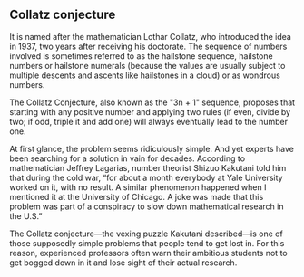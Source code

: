 ## Collatz conjecture
It is named after the mathematician Lothar Collatz, who introduced the idea in 1937, two years after receiving his doctorate. The sequence of numbers involved is sometimes referred to as the hailstone sequence, hailstone numbers or hailstone numerals (because the values are usually subject to multiple descents and ascents like hailstones in a cloud) or as wondrous numbers.

The Collatz Conjecture, also known as the "3n + 1" sequence, proposes that starting with any positive number and applying two rules (if even, divide by two; if odd, triple it and add one) will always eventually lead to the number one.

At first glance, the problem seems ridiculously simple. And yet experts have been searching for a solution in vain for decades. According to mathematician Jeffrey Lagarias, number theorist Shizuo Kakutani told him that during the cold war, “for about a month everybody at Yale University worked on it, with no result. A similar phenomenon happened when I mentioned it at the University of Chicago. A joke was made that this problem was part of a conspiracy to slow down mathematical research in the U.S.”

The Collatz conjecture—the vexing puzzle Kakutani described—is one of those supposedly simple problems that people tend to get lost in. For this reason, experienced professors often warn their ambitious students not to get bogged down in it and lose sight of their actual research.


